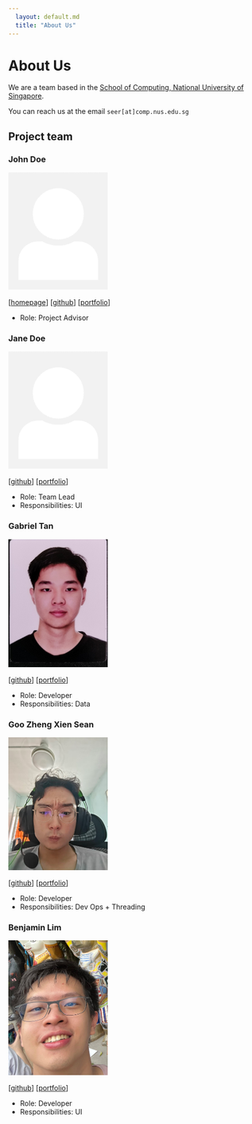 ```yaml
---
  layout: default.md
  title: "About Us"
---
```


# About Us

We are a team based in the [School of Computing, National University of Singapore](http://www.comp.nus.edu.sg).

You can reach us at the email `seer[at]comp.nus.edu.sg`

## Project team

### John Doe

<img src="images/johndoe.png" width="200px">

[[homepage](http://www.comp.nus.edu.sg/~damithch)]
[[github](https://github.com/johndoe)]
[[portfolio](team/johndoe.md)]

* Role: Project Advisor

### Jane Doe

<img src="images/johndoe.png" width="200px">

[[github](http://github.com/johndoe)]
[[portfolio](team/johndoe.md)]

* Role: Team Lead
* Responsibilities: UI

### Gabriel Tan

<img src="images/bearkerb.png" width="200px">

[[github](http://github.com/bearkerb)] [[portfolio](team/gabriel-tan.md)]

* Role: Developer
* Responsibilities: Data

### Goo Zheng Xien Sean

<img src="images/goozxsean.png" width="200px">

[[github](http://github.com/goozxs)]
[[portfolio](team/goozxs.md)]

* Role: Developer
* Responsibilities: Dev Ops + Threading

### Benjamin Lim

<img src="images/glacialthorn.png" width="200px">

[[github](http://github.com/glacialthorn)]
[[portfolio](team/glacialthorn.md)]

* Role: Developer
* Responsibilities: UI
